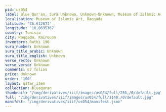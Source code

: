 ```yaml
---
pid: us054
label: Blue Qur'an, Sura Unknown, Unknown-Unknown, Museum of Islamic Art, Raqqada
localisation: Museum of Islamic Art, Raqqada
latitude: '35.612871'
longitude: '10.0695367'
country: Tunisia
city: Raqqada, Kairouan
inventory: Rutbi 196
sura_number: Unknown
sura_title_arabic: Unknown
sura_title_english: Unknown
verse_recto: Unknown
verse_verso: Unknown
comments: 67 folios
price: Unknown
order: '106'
layout: qatar_item
collection: bluequran
thumbnail: "/img/derivatives/iiif/images/us054/full/250,/0/default.jpg"
full: "/img/derivatives/iiif/images/us054/full/1140,/0/default.jpg"
manifest: "/img/derivatives/iiif/us054/manifest.json"
---
```

